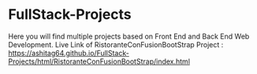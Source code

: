# FullStack-Projects
Here you will find multiple projects based on Front End and Back End Web Development.
Live Link of RistoranteConFusionBootStrap Project : https://ashitag64.github.io/FullStack-Projects/html/RistoranteConFusionBootStrap/index.html
